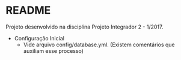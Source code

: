 # README

Projeto desenvolvido na disciplina Projeto Integrador 2 - 1/2017.

* Configuração Inicial
  * Vide arquivo config/database.yml. (Existem comentários que auxiliam esse processo)
